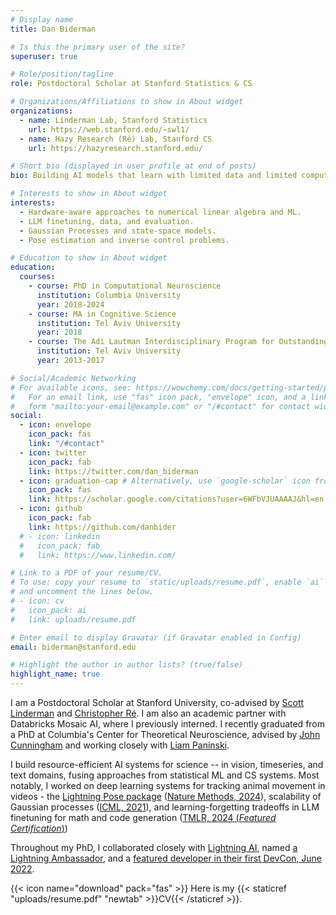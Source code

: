 ```yaml
---
# Display name
title: Dan Biderman

# Is this the primary user of the site?
superuser: true

# Role/position/tagline
role: Postdoctoral Scholar at Stanford Statistics & CS

# Organizations/Affiliations to show in About widget
organizations:
  - name: Linderman Lab, Stanford Statistics
    url: https://web.stanford.edu/~swl1/
  - name: Hazy Research (Ré) Lab, Stanford CS
    url: https://hazyresearch.stanford.edu/

# Short bio (displayed in user profile at end of posts)
bio: Building AI models that learn with limited data and limited compute. Using them to understand brain and behavior.

# Interests to show in About widget
interests:
  - Hardware-aware approaches to numerical linear algebra and ML.
  - LLM finetuning, data, and evaluation.
  - Gaussian Processes and state-space models.
  - Pose estimation and inverse control problems.

# Education to show in About widget
education:
  courses:
    - course: PhD in Computational Neuroscience
      institution: Columbia University
      year: 2018-2024
    - course: MA in Cognitive Science
      institution: Tel Aviv University
      year: 2018
    - course: The Adi Lautman Interdisciplinary Program for Outstanding Students (Cog. Sci., Math, Neurobio.)
      institution: Tel Aviv University
      year: 2013-2017

# Social/Academic Networking
# For available icons, see: https://wowchemy.com/docs/getting-started/page-builder/#icons
#   For an email link, use "fas" icon pack, "envelope" icon, and a link in the
#   form "mailto:your-email@example.com" or "/#contact" for contact widget.
social:
  - icon: envelope
    icon_pack: fas
    link: "/#contact"
  - icon: twitter
    icon_pack: fab
    link: https://twitter.com/dan_biderman
  - icon: graduation-cap # Alternatively, use `google-scholar` icon from `ai` icon pack
    icon_pack: fas
    link: https://scholar.google.com/citations?user=6WFbVJUAAAAJ&hl=en
  - icon: github
    icon_pack: fab
    link: https://github.com/danbider
  # - icon: linkedin
  #   icon_pack: fab
  #   link: https://www.linkedin.com/

# Link to a PDF of your resume/CV.
# To use: copy your resume to `static/uploads/resume.pdf`, enable `ai` icons in `params.toml`,
# and uncomment the lines below.
# - icon: cv
#   icon_pack: ai
#   link: uploads/resume.pdf

# Enter email to display Gravatar (if Gravatar enabled in Config)
email: biderman@stanford.edu

# Highlight the author in author lists? (true/false)
highlight_name: true
---
```


I am a Postdoctoral Scholar at Stanford University, co-advised by [Scott Linderman](https://web.stanford.edu/~swl1/) and [Christopher Ré](https://cs.stanford.edu/people/chrismre/). I am also an academic partner with Databricks Mosaic AI, where I previously interned.
I recently graduated from a PhD at Columbia's Center for Theoretical Neuroscience, advised by [John Cunningham](https://stat.columbia.edu/~cunningham/) and working closely with [Liam Paninski](http://www.stat.columbia.edu/~liam/).

I build resource-efficient AI systems for science -- in vision, timeseries, and text domains, fusing approaches from statistical ML and CS systems. Most notably, I worked on deep learning systems for tracking animal movement in videos - the [Lightning Pose package](https://github.com/danbider/lightning-pose) ([Nature Methods, 2024](https://rdcu.be/dLP3z)), scalability of Gaussian processes ([ICML, 2021](https://arxiv.org/pdf/2102.06695.pdf)), and learning-forgetting tradeoffs in LLM finetuning for math and code generation ([TMLR, 2024 (_Featured Certification_)](https://openreview.net/forum?id=aloEru2qCG&noteId=Jb3PQNQDI2))

Throughout my PhD, I collaborated closely with [Lightning AI](https://lightning.ai/), named [a Lightning Ambassador](https://lightning.ai/ambassador-program/), and a [featured developer in their first DevCon, June 2022](https://www.youtube.com/watch?v=W-TyfNUABhw).

{{< icon name="download" pack="fas" >}} Here is my {{< staticref "uploads/resume.pdf" "newtab" >}}CV{{< /staticref >}}.
